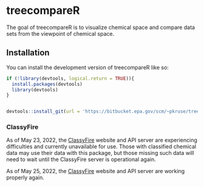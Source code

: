 
# treecompareR

<!-- badges: start -->
<!-- badges: end -->

The goal of treecompareR is to visualize chemical space and compare data sets from the viewpoint of chemical space.

## Installation

You can install the development version of treecompareR like so:

``` r
if (!library(devtools, logical.return = TRUE)){
  install.packages(devtools)
  library(devtools)
}


devtools::install_git(url = 'https://bitbucket.epa.gov/scm/~pkruse/treecomparer.git')
```
### ClassyFire

As of May 23, 2022, the [ClassyFire](http://classyfire.wishartlab.com/) website and API server are experiencing difficulties and currently unavailable for use. Those with classified chemical data may use their data with this package, but those missing such data will need to wait until the ClassyFire server is operational again.

As of May 25, 2022, the [ClassyFire](http://classyfire.wishartlab.com/) website and API server are working properly again.


